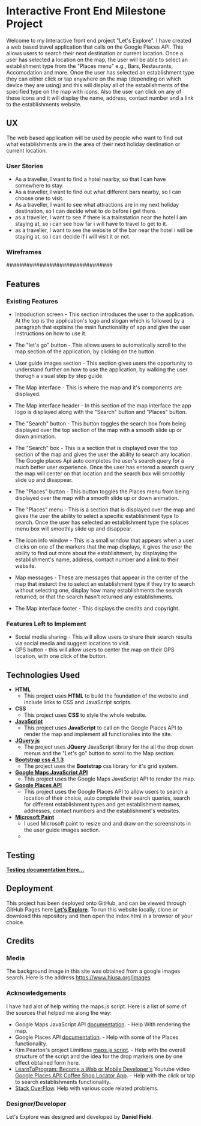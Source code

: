# Interactive Front End Milestone Project

Welcome to my Interactive front end project "Let's Explore". I have created a web based travel application that calls on the Google Places API.
This allows users to search their next destination or current location. Once a user has selected a location on the map,
the user will be able to select an establishment type from the "Places menu" e.g., Bars, Restaurants, Accomodation and more. Once the user has
selected an establishment type they can either click or tap anywhere on the map (depending on which device they are using) and this will display
all of the establishments of the specified type on the map with icons. Also the user can click on any of these icons and it will display the
name, address, contact number and a link to the establishments website.

## UX

The web based application will be used by people who want to find out what establishments are in the area of their next holiday destination
or current location.

### User Stories

- As a traveller, I want to find a hotel nearby, so that I can have somewhere to stay.
- As a traveller, I want to find out what different bars nearby, so I can choose one to visit.
- As a traveller, I want to see what attractions are in my next holiday destination, so I can decide what to do before i get there.
- as a traveller, I want to see if there is a trainstation near the hotel I am staying at, so i can see how far i will have to travel to get to it.
- as a traveller, I want to see the website of the bar near the hotel i will be staying at, so i can decide if i will visit it or not.

### Wireframes

################################

## Features

### Existing Features

- Introduction screen - This section introduces the user to the application. At the top is the application's logo and slogan which is followed
by a paragraph that explains the main functionality of app and give the user instructions on how to use it.

- The "let's go" button - This allows users to automatically scroll to the map section of the application, by clicking on the button.
 
- User guide images section - This section gives users the opportunity to understand further on how to use the application, by walking the user thorugh a
visual step by step guide.

- The Map interface - This is where the map and it's components are displayed.
 
- The Map interface header - In this section of the map interface the app logo is displayed along with the "Search" button and "Places" button.
 
- The "Search" button - This button toggles the search box from being displayed over the top section of the map with a smooth slide up or down animation.

- The "Search" box - This is a section that is displayed over the top section of the map and gives the user the ability to search any location. The Google
places Api auto completes the user's search query for a much better user experience. Once the user has entered a search query the map will center on that location
and the search box will smoothly slide up and disappear.

- The "Places" button - This button toggles the Places menu from being displayed over the map with a smooth slide up or down animation.

- The "Places" menu - This is a section that is displayed over the map and gives the user the ability to select a specific establishment type to search.
Once the user has selected an establishment type the splaces menu box will smoothly slide up and disappear.

- The icon info window - This is a small window that appears when a user clicks on one of the markers that the map displays, it gives the user the ability to find out
more about the establishment, by displaying the establishment's name, address, contact number and a link to their website.

- Map messages - These are messages that appear in the center of the map that insturct the to select an establishment type if they try to search without selecting one,
display how many establishments the search returned, or that the search hasn't returned any establishments.

- The Map interface footer - This displays the credits and copyright.

### Features Left to Implement

- Social media sharing - This will allow users to share their search results via social media and suggest locations to visit.
- GPS button - this will allow users to center the map on their GPS location, with one click of the button.

## Technologies Used

- **HTML**
    - This project uses **HTML** to build the foundation of the website and include links to CSS and JavaScript scripts.
- **CSS**
    - This project uses **CSS** to style the whole website.
- **[JavaScript](https://www.javascript.com/)**
    - This project uses **JavaScript** to call on the Google Places API to render the map and implement all functionalies into the site.
- **[JQuery js](https://jquery.com/)**
    - The project uses **JQuery** JavaScript library for the all the drop down menus and the "Let's go" button to scroll to the Map section.
- **[Bootstrap css 4.1.3](https://getbootstrap.com/)**
    - The project uses the **Bootstrap** css library for it's grid system.
- **[Google Maps JavaScript API](https://developers.google.com/maps/documentation/javascript/tutorial)**
    - This project uses the Google Maps JavaScript API to render the map.
- **[Google Places API](https://developers.google.com/places/web-service/intro)**
    - This project uses the Google Places API to allow users to search a location of their choice, auto complete their search queries, search for different establishment
types and get establishment names, addresses, contact numbers and the establishment's websites.
- **[Microsoft Paint](https://en.wikipedia.org/wiki/Microsoft_Paint)**
    - I used Microsoft paint to resize and and draw on the screenshots in the user guide images section.
    - 

## Testing
[**Testing documentation Here...**](testing.md)

## Deployment

This project has been deployed onto GitHub, and can be viewed through GitHub Pages here **[Let's Explore](https://dan360z.github.io/Interactive-Front-End-Project/)**.
To run this website locally, clone or download this repository and then open the index.html in a browser of your choice. 

## Credits

### Media
The background image in this site was obtained from a google images search. Here is the address https://www.hiusa.org/images

### Acknowledgements
I have had alot of help writing the maps.js script.
Here is a list of some of the sources that helped me along the way:
- Google Maps JavaScript API [documentation](https://developers.google.com/maps/documentation/javascript/tutorial). - Help With rendering the map.
- Google Places API [documentation](https://developers.google.com/places/web-service/intro). - Help with some of the Places functionality.
- Kim Pearton's project Limitless [maps.js script](https://github.com/kimpea/limitless/blob/master/assets/js/map.js). - Help with the overall structure of the script and the idea for the drop markers one by one effect obtained form here. 
- [LearnToProgram: Become a Web or Mobile Developer's](https://www.youtube.com/user/LearnToProgramDotTV?pbjreload=10) Youtube video [Google Places API: Coffee Shop Locator App](https://www.youtube.com/watch?v=eLGtNm4dSxc&t=54s). - Help
with the click or tap to search establishments functionality.
- [Stack OverFlow](https://stackoverflow.com/). Help with various code related problems.

### Designer/Developer
Let's Explore was designed and developed by **Daniel Field**.



